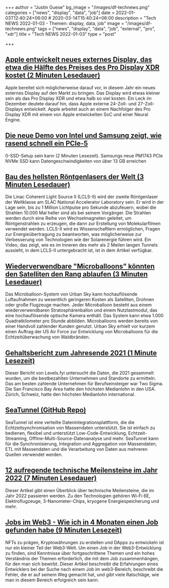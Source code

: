 +++
author = "Justin Guese"
bg_image = "/images/df-technews.png"
categories = ["news", "display", "data", "job"]
date = 2022-01-03T12:40:24+06:00 # 2020-03-14T15:40:24+06:00
description = "Tech NEWS 2022-01-03 - Themen: display, data, job"
image = "/images/df-technews.png"
tags = ["news", "display", "data", "job", "external", "pro", "xdr"]
title = "Tech NEWS 2022-01-03"
type = "post"

+++

## [Apple entwickelt neues externes Display, das etwa die Hälfte des Preises des Pro Display XDR kostet (2 Minuten Lesedauer)](https://9to5mac.com/2022/01/02/gurman-apple-developing-cheaper-external-display-half-price-pro-display-xdr/)

 Apple bereitet sich möglicherweise darauf vor, in diesem Jahr ein neues externes Display auf den Markt zu bringen. Das Display wird etwas kleiner sein als das Pro Display XDR und etwa halb so viel kosten. Ein Leck im Dezember deutete darauf hin, dass Apple externe 24-Zoll- und 27-Zoll-Displays entwickelt. Apple arbeitet auch an einem Nachfolger des Pro Display XDR mit einem von Apple entwickelten SoC und einer Neural Engine.

## [Die neue Demo von Intel und Samsung zeigt, wie rasend schnell ein PCIe-5](https://www.theverge.com/2021/12/30/22860374/intel-samsung-ces-2022-demo-pcie-5-0-ssd-setup-speed-test)

0-SSD-Setup sein kann (2 Minuten Lesezeit). Samsungs neue PM1743 PCIe NVMe SSD kann Datengeschwindigkeiten von über 13 GB erreichen

## [Bau des hellsten Röntgenlasers der Welt (3 Minuten Lesedauer)](https://www.cnet.com/news/building-the-worlds-brightest-x-ray-laser/)

 Die Linac Coherent Light Source II (LCLS-II) wird der zweite Röntgenlaser der Weltklasse am SLAC National Accelerator Laboratory sein. Er wird in der Lage sein, bis zu 1 Million Lichtpulse pro Sekunde abzufeuern, wobei die Strahlen 10.000 Mal heller sind als bei seinem Vorgänger. Die Strahlen werden durch eine Reihe von Wechselmagneten geleitet, um Röntgenstrahlen zu erzeugen, die dann zur Erstellung von Molekularfilmen verwendet werden. LCLS-II wird es Wissenschaftlern ermöglichen, Fragen zur Energieübertragung zu beantworten, was möglicherweise zur Verbesserung von Technologien wie der Solarenergie führen wird. Ein Video, das zeigt, wie es im Inneren des mehr als 2 Meilen langen Tunnels aussieht, in dem LCLS-II untergebracht ist, ist in dem Artikel verfügbar.

## [Wiederverwendbare "Microballoons" könnten den Satelliten den Rang ablaufen (3 Minuten Lesedauer)](https://newatlas.com/science/microballoons-reusable-stratospheric-balloons/)

 Das Microballoon-System von Urban Sky kann hochauflösende Luftaufnahmen zu wesentlich geringeren Kosten als Satelliten, Drohnen oder große Flugzeuge machen. Jeder Microballoon besteht aus einem wiederverwendbaren Stratosphärenballon und einem Nutzlastmodul, das eine hochauflösende optische Kamera enthält. Das System kann etwa 1.000 Quadratkilometer pro Stunde abbilden. Microballoons werden bereits von einer Handvoll zahlender Kunden genutzt. Urban Sky erhielt vor kurzem einen Auftrag der US Air Force zur Entwicklung von Microballoons für die Echtzeitüberwachung von Waldbränden.

## [Gehaltsbericht zum Jahresende 2021 (1 Minute Lesezeit)](https://www.levels.fyi/2021/)

 Dieser Bericht von Levels.fyi untersucht die Daten, die 2021 gesammelt wurden, um die bestbezahlten Unternehmen und Standorte zu ermitteln. Das am besten zahlende Unternehmen für Berufseinsteiger war Two Sigma. Die San Francisco Bay Area hatte den höchsten Medianlohn in den USA. Zürich, Schweiz, hatte den höchsten Medianlohn international.

## [SeaTunnel (GitHub Repo)](https://github.com/apache/incubator-seatunnel)

 SeaTunnel ist eine verteilte Datenintegrationsplattform, die die Echtzeitsynchronisation von Massendaten unterstützt. Sie ist einfach zu bedienen, flexibel und unterstützt Low-Code-Entwicklung, Echtzeit-Streaming, Offline-Multi-Source-Datenanalyse und mehr. SeaTunnel kann für die Synchronisierung, Integration und Aggregation von Massendaten, ETL mit Massendaten und die Verarbeitung von Daten aus mehreren Quellen verwendet werden.

## [12 aufregende technische Meilensteine im Jahr 2022 (7 Minuten Lesedauer)](https://spectrum.ieee.org/12-milestones-2022)

 Dieser Artikel gibt einen Überblick über technische Meilensteine, die im Jahr 2022 passieren werden. Zu den Technologien gehören Wi-Fi 6E, Elektroflugzeuge, 3-Nanometer-Chips, kryogene Energiespeicherung und mehr.

## [Jobs im Web3 - Wie ich in 4 Monaten einen Job gefunden habe (9 Minuten Lesezeit)](https://blog.kacieahmed.com/jobs-in-web3-how-i-landed-a-job-in-4-months)

 NFTs zu prägen, Kryptowährungen zu erstellen und DApps zu entwickeln ist nur ein kleiner Teil der Web3-Welt. Um einen Job in der Web3-Entwicklung zu finden, sind Kenntnisse über fortgeschrittene Themen und ein hohes Verständnis der Themen erforderlich, die mit dem Job zusammenhängen, für den man sich bewirbt. Dieser Artikel beschreibt die Erfahrungen eines Entwicklers bei der Suche nach einem Job im web3-Bereich, beschreibt die Fehler, die er auf seinem Weg gemacht hat, und gibt viele Ratschläge, wie man in diesem Bereich erfolgreich sein kann.

